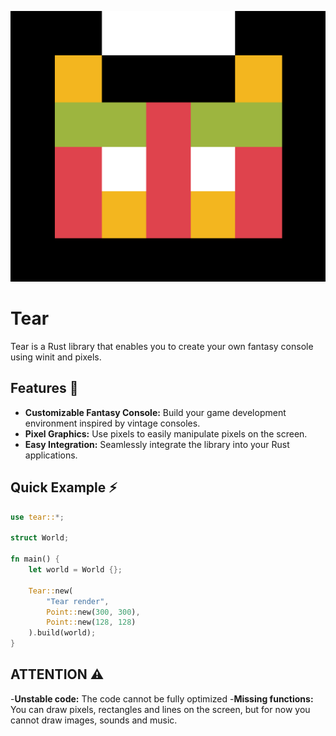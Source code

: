 <p align="center">
  <img src="brand/logo.png">
</p>

# Tear
Tear is a Rust library that enables you to create your own fantasy console using winit and pixels.

## Features 📝
- **Customizable Fantasy Console:** Build your game development environment inspired by vintage consoles.
- **Pixel Graphics:** Use pixels to easily manipulate pixels on the screen.
- **Easy Integration:** Seamlessly integrate the library into your Rust applications.

## Quick Example ⚡

```rust
use tear::*;

struct World;

fn main() {
    let world = World {};

    Tear::new(
        "Tear render",
        Point::new(300, 300), 
        Point::new(128, 128)
    ).build(world);
}
```

## ATTENTION ⚠
-**Unstable code:** The code cannot be fully optimized
-**Missing functions:** You can draw pixels, rectangles and lines on the screen, but for now you cannot draw images, sounds and music.
